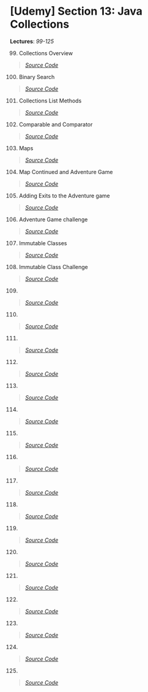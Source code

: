 # [Udemy] Section 13: Java Collections

__Lectures__: _99-125_

99. Collections Overview
> [_Source Code_](99-Collections_Overview)
100. Binary Search
> [_Source Code_](100-Binary_Search)
101. Collections List Methods
>  [_Source Code_](101-Collections_List_Methods)
102. Comparable and Comparator
> [_Source Code_](102-Comparable_and_Comparator)
103. Maps
> [_Source Code_](103-Maps)
104. Map Continued and Adventure Game
> [_Source Code_](104-Map_Continued_and_Adventure_Game)
105. Adding Exits to the Adventure game
> [_Source Code_](105-Adding_Exits_to_the_Adventure_game)
106. Adventure Game challenge
> [_Source Code_](106-Adventure_Game_challenge)
107. Immutable Classes
> [_Source Code_](107-Immutable_Classes)
108. Immutable Class Challenge
> [_Source Code_](108-Immutable_Class_Challenge)
109.
> [_Source Code_]()
110.
> [_Source Code_]()
111.
> [_Source Code_]()
112.
> [_Source Code_]()
113.
> [_Source Code_]()
114.
> [_Source Code_]()
115.
> [_Source Code_]()
116.
> [_Source Code_]()
117.
> [_Source Code_]()
118.
> [_Source Code_]()
119.
> [_Source Code_]()
120.
> [_Source Code_]()
121.
> [_Source Code_]()
122.
> [_Source Code_]()
123.
> [_Source Code_]()
124.
> [_Source Code_]()
125.
> [_Source Code_]()

